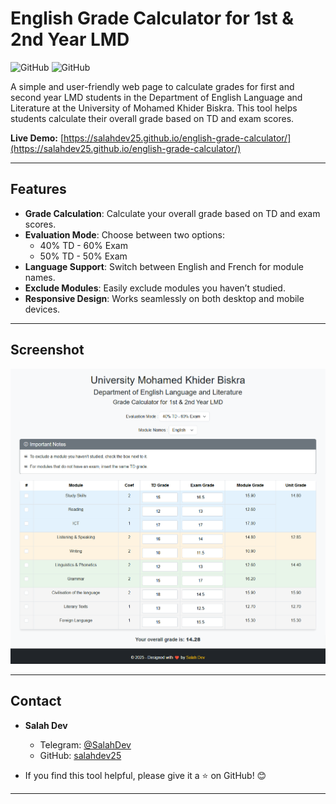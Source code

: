 # English Grade Calculator for 1st & 2nd Year LMD

![GitHub](https://img.shields.io/badge/license-MIT-blue)
![GitHub](https://img.shields.io/badge/version-1.0.0-green)

A simple and user-friendly web page to calculate grades for first and second year LMD students in the Department of English Language and Literature at the University of Mohamed Khider Biskra. This tool helps students calculate their overall grade based on TD and exam scores.

**Live Demo:** [https://salahdev25.github.io/english-grade-calculator/](https://salahdev25.github.io/english-grade-calculator/)

---

## Features

- **Grade Calculation**: Calculate your overall grade based on TD and exam scores.
- **Evaluation Mode**: Choose between two options:
  - 40% TD - 60% Exam
  - 50% TD - 50% Exam
- **Language Support**: Switch between English and French for module names.
- **Exclude Modules**: Easily exclude modules you haven’t studied.
- **Responsive Design**: Works seamlessly on both desktop and mobile devices.

---

## Screenshot

![Screenshot 1](eba424b7-4c55-4b94-8f15-a50239c935bb.png)

---

## Contact

- **Salah Dev**  
  - Telegram: [@SalahDev](https://t.me/SalahDev)
  - GitHub: [salahdev25](https://github.com/salahdev25)

- If you find this tool helpful, please give it a ⭐ on GitHub! 😊

---
